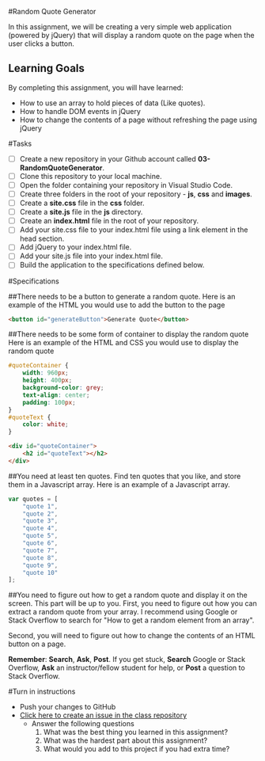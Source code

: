 #Random Quote Generator

In this assignment, we will be creating a very simple web application (powered by jQuery) that will display a random quote on the page when the user clicks a button.

## Learning Goals
By completing this assignment, you will have learned: 

* How to use an array to hold pieces of data (Like quotes).
* How to handle DOM events in jQuery
* How to change the contents of a page without refreshing the page using jQuery

#Tasks
* [ ] Create a new repository in your Github account called **03-RandomQuoteGenerator**.
* [ ] Clone this repository to your local machine.
* [ ] Open the folder containing your repository in Visual Studio Code.
* [ ] Create three folders in the root of your repository - **js**, **css** and **images**.
* [ ] Create a **site.css** file in the **css** folder.
* [ ] Create a **site.js** file in the **js** directory.
* [ ] Create an **index.html** file in the root of your repository.
* [ ] Add your site.css file to your index.html file using a link element in the head section.
* [ ] Add jQuery to your index.html file.
* [ ] Add your site.js file into your index.html file.
* [ ] Build the application to the specifications defined below.

#Specifications

##There needs to be a button to generate a random quote.
Here is an example of the HTML you would use to add the button to the page

```html
<button id="generateButton">Generate Quote</button>
``` 

##There needs to be some form of container to display the random quote
Here is an example of the HTML and CSS you would use to display the random quote


```css
#quoteContainer {
	width: 960px;
	height: 400px;
	background-color: grey;
	text-align: center;
	padding: 100px;
}
#quoteText {
	color: white;	
}
```
```html
<div id="quoteContainer">
	<h2 id="quoteText"></h2>
</div>
```

##You need at least ten quotes.
Find ten quotes that you like, and store them in a Javascript array. Here is an example of a Javascript array.

```js
var quotes = [
	"quote 1",
	"quote 2",
	"quote 3",
	"quote 4",
	"quote 5",
	"quote 6",
	"quote 7",
	"quote 8",
	"quote 9",
	"quote 10"	
];
```

##You need to figure out how to get a random quote and display it on the screen.
This part will be up to you. First, you need to figure out how you can extract a random quote from your array.
I recommend using Google or Stack Overflow to search for "How to get a random element from an array".

Second, you will need to figure out how to change the contents of an HTML button on a page.

**Remember**: **Search**, **Ask**, **Post**. If you get stuck, **Search** Google or Stack Overflow, **Ask** an instructor/fellow student for help, or **Post** a question to Stack Overflow.


#Turn in instructions

* Push your changes to GitHub 
* [Click here to create an issue in the class repository](https://github.com/OriginCodeAcademy/Intro-Aug-2015/issues/new?title=03-RandomQuoteGenerator)
	* Answer the following questions
		1. What was the best thing you learned in this assignment?
		2. What was the hardest part about this assignment?
		3. What would you add to this project if you had extra time?
